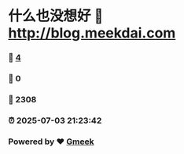 # 什么也没想好 :link: http://blog.meekdai.com 
### :page_facing_up: [4](http://blog.meekdai.com/tag.html) 
### :speech_balloon: 0 
### :hibiscus: 2308 
### :alarm_clock: 2025-07-03 21:23:42 
### Powered by :heart: [Gmeek](https://github.com/Meekdai/Gmeek)

